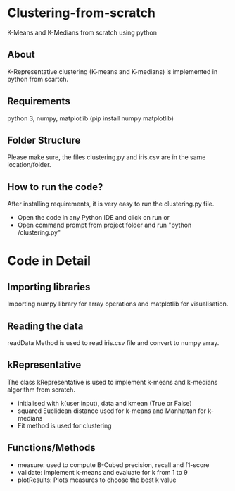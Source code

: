 # Clustering-from-scratch
 K-Means and K-Medians from scratch using python

## About
K-Representative clustering (K-means and K-medians) is implemented in python from scartch.

## Requirements
python 3, numpy, matplotlib (pip install numpy matplotlib)

## Folder Structure
Please make sure, the files clustering.py and iris.csv are in the same location/folder. 

## How to run the code?
After installing requirements, it is very easy to run the clustering.py file. 
- Open the code in any Python IDE and click on run
or
- Open command prompt from project folder and run "python /clustering.py"

# Code in Detail
## Importing libraries
Importing numpy library for array operations and matplotlib for visualisation.

## Reading the data
readData Method is used to read iris.csv file and convert to numpy array.

## kRepresentative 
The class kRepresentative is used to implement k-means and k-medians algorithm from scratch.
 - initialised with k(user input), data and kmean (True or False)
 - squared Euclidean distance used for k-means and Manhattan for k-medians
 - Fit method is used for clustering
 
## Functions/Methods

- measure: used to compute B-Cubed precision, recall and f1-score
- validate: implement k-means and evaluate for k from 1 to 9
- plotResults: Plots measures to choose the best k value
